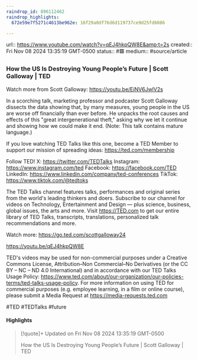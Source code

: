 ```yaml
---
raindrop_id: 896112462
raindrop_highlights:
  672e59e7f5271c4613be962e: 16f29a0df76d6d119737ce9d25fd6086

---
```


url:: https://www.youtube.com/watch?v=qEJ4hkpQW8E&amp;t=2s
created:: Fri Nov 08 2024 13:35:19 GMT-0500
status:: #🟥
medium:: #source/article


### How the US Is Destroying Young People’s Future | Scott Galloway | TED

Watch more from Scott Galloway: https://youtu.be/EjNV6JwlV2s

In a scorching talk, marketing professor and podcaster Scott Galloway dissects the data showing that, by many measures, young people in the US are worse off financially than ever before. He unpacks the root causes and effects of this &quot;great intergenerational theft,&quot; asking why we let it continue and showing how we could make it end. (Note: This talk contains mature language.)

If you love watching TED Talks like this one, become a TED Member to support our mission of spreading ideas: https://ted.com/membership

Follow TED! 
X: https://twitter.com/TEDTalks
Instagram: https://www.instagram.com/ted
Facebook: https://facebook.com/TED
LinkedIn: https://www.linkedin.com/company/ted-conferences
TikTok: https://www.tiktok.com/@tedtoks

The TED Talks channel features talks, performances and original series from the world&#39;s leading thinkers and doers. Subscribe to our channel for videos on Technology, Entertainment and Design — plus science, business, global issues, the arts and more. Visit https://TED.com to get our entire library of TED Talks, transcripts, translations, personalized talk recommendations and more.

Watch more: https://go.ted.com/scottgalloway24

https://youtu.be/qEJ4hkpQW8E

TED&#39;s videos may be used for non-commercial purposes under a Creative Commons License, Attribution–Non Commercial–No Derivatives (or the CC BY – NC – ND 4.0 International) and in accordance with our TED Talks Usage Policy: https://www.ted.com/about/our-organization/our-policies-terms/ted-talks-usage-policy. For more information on using TED for commercial purposes (e.g. employee learning, in a film or online course), please submit a Media Request at https://media-requests.ted.com

#TED #TEDTalks #future

#### Highlights

> [!quote]+ Updated on Fri Nov 08 2024 13:35:19 GMT-0500
>
> How the US Is Destroying Young People’s Future | Scott Galloway | TED
